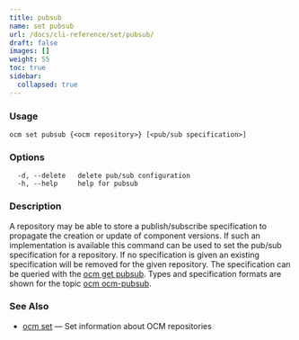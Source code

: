 ```yaml
---
title: pubsub
name: set pubsub
url: /docs/cli-reference/set/pubsub/
draft: false
images: []
weight: 55
toc: true
sidebar:
  collapsed: true
---
```

### Usage

```
ocm set pubsub {<ocm repository>} [<pub/sub specification>]
```

### Options

```
  -d, --delete   delete pub/sub configuration
  -h, --help     help for pubsub
```

### Description


A repository may be able to store a publish/subscribe specification
to propagate the creation or update of component versions.
If such an implementation is available this command can be used
to set the pub/sub specification for a repository.
If no specification is given an existing specification
will be removed for the given repository.
The specification
can be queried with the [ocm get pubsub](/docs/cli-reference/get/pubsub/).
Types and specification formats are shown for the topic
[ocm ocm-pubsub](/docs/cli-reference/help/ocm-pubsub/).


### See Also

* [ocm set](/docs/cli-reference/set/)	 &mdash; Set information about OCM repositories

